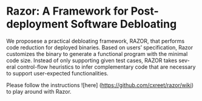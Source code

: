 # Razor:  A Framework for Post-deployment Software Debloating

We proposese a practical debloating framework,
RAZOR, that performs code reduction for deployed binaries.
Based on users’ specification, Razor customizes the binary
to generate a functional program with the minimal code size.
Instead of only supporting given test cases, RAZOR takes sev-
eral control-flow heuristics to infer complementary code that
are necessary to support user-expected functionalities.


Please follow the instructions ![here] (https://github.com/cxreet/razor/wiki) to play around with Razor.
